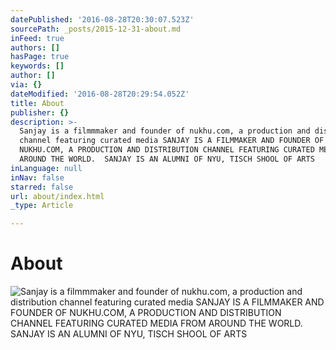 ```yaml
---
datePublished: '2016-08-28T20:30:07.523Z'
sourcePath: _posts/2015-12-31-about.md
inFeed: true
authors: []
hasPage: true
keywords: []
author: []
via: {}
dateModified: '2016-08-28T20:29:54.052Z'
title: About
publisher: {}
description: >-
  Sanjay is a filmmmaker and founder of nukhu.com, a production and distribution
  channel featuring curated media SANJAY IS A FILMMAKER AND FOUNDER OF
  NUKHU.COM, A PRODUCTION AND DISTRIBUTION CHANNEL FEATURING CURATED MEDIA FROM
  AROUND THE WORLD.  SANJAY IS AN ALUMNI OF NYU, TISCH SHOOL OF ARTS
inLanguage: null
inNav: false
starred: false
url: about/index.html
_type: Article

---
```

# About
![Sanjay is a filmmmaker and founder of nukhu.com, a production and distribution channel featuring curated media SANJAY IS A FILMMAKER AND FOUNDER OF NUKHU.COM, A PRODUCTION AND DISTRIBUTION CHANNEL FEATURING CURATED MEDIA FROM AROUND THE WORLD.  SANJAY IS AN ALUMNI OF NYU, TISCH SHOOL OF ARTS](https://the-grid-user-content.s3-us-west-2.amazonaws.com/a04da13f-7fd2-40be-a67e-5056e9778168.jpg)